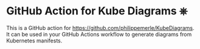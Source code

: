 # GitHub Action for Kube Diagrams ⎈

This is a GitHub action for https://github.com/philippemerle/KubeDiagrams. It
can be used in your GitHub Actions workflow to generate diagrams from Kubernetes
manifests.
